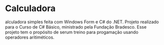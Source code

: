 # Calculadora
 alculadora simples feita com Windows Form e C# do .NET. Projeto realizado para o Curso de C# Básico, ministrado pela Fundação Bradesco. Esse projeto tem o propósito de serum treino para progamação usando operadores aritiméticos.
